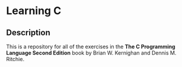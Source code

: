 # Learning C

## Description

This is a repository for all of the exercises in the **The C Programming Language Second Edition** book by Brian W. Kernighan and Dennis M. Ritchie.

